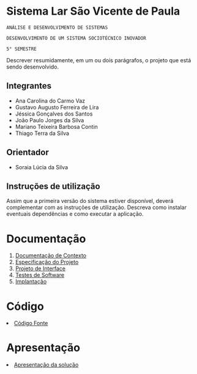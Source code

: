 # Sistema Lar São Vicente de Paula

`ANÁLISE E DESENVOLVIMENTO DE SISTEMAS`

`DESENVOLVIMENTO DE UM SISTEMA SOCIOTÉCNICO INOVADOR`

`5° SEMESTRE`

Descrever resumidamente, em um ou dois parágrafos, o projeto que está sendo desenvolvido.

## Integrantes

* Ana Carolina do Carmo Vaz
* Gustavo Augusto Ferreira de Lira
* Jéssica Gonçalves dos Santos
* João Paulo Jorges da Silva
* Mariano Teixeira Barbosa Contin
* Thiago Terra da Silva

## Orientador

* Soraia Lúcia da Silva

## Instruções de utilização

Assim que a primeira versão do sistema estiver disponível, deverá complementar com as instruções de utilização. Descreva como instalar eventuais dependências e como executar a aplicação.

# Documentação

<ol>
<li><a href="docs/01-Documentação de Contexto.md"> Documentação de Contexto</a></li>
<li><a href="docs/02-Especificação do Projeto.md"> Especificação do Projeto</a></li>
<li><a href="docs/03-Projeto de Interface.md"> Projeto de Interface</a></li>
<li><a href="docs/04-Testes de Software.md"> Testes de Software</a></li>
<li><a href="docs/05-Implantação.md"> Implantação</a></li>
</ol>

# Código

<li><a href="src/README.md"> Código Fonte</a></li>

# Apresentação

<li><a href="presentation/README.md"> Apresentação da solução</a></li>

